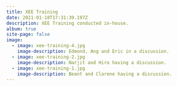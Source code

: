 ```yaml
---
title: XEE Training
date: 2021-01-18T17:31:39.197Z
description: XEE Training conducted in-house.
album: true
site-page: false
image:
  - image: xee-training-4.jpg
    image-description: Edmond, Ang and Eric in a discussion.
  - image: xee-training-2.jpg
    image-description: Narjit and Hiro having a discussion.
  - image: xee-training-1.jpg
    image-description: Beant and Clarene having a discussion.
---
```

